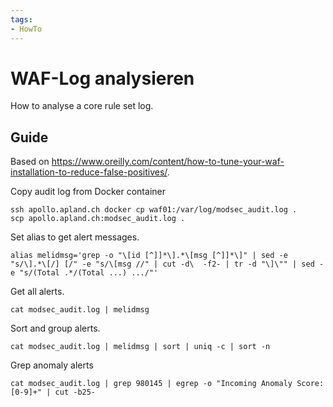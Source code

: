 ```yaml
---
tags:
- HowTo
---
```

# WAF-Log analysieren

How to analyse a core rule set log.

## Guide

Based on <https://www.oreilly.com/content/how-to-tune-your-waf-installation-to-reduce-false-positives/>.

Copy audit log from Docker container

```
ssh apollo.apland.ch docker cp waf01:/var/log/modsec_audit.log .
scp apollo.apland.ch:modsec_audit.log .
```

Set alias to get alert messages.

```
alias melidmsg='grep -o "\[id [^]]*\].*\[msg [^]]*\]" | sed -e "s/\].*\[/] [/" -e "s/\[msg //" | cut -d\  -f2- | tr -d "\]\"" | sed -e "s/(Total .*/(Total ...) .../"'
```

Get all alerts.

```
cat modsec_audit.log | melidmsg
```

Sort and group alerts.

```
cat modsec_audit.log | melidmsg | sort | uniq -c | sort -n
```

Grep anomaly alerts

```
cat modsec_audit.log | grep 980145 | egrep -o "Incoming Anomaly Score: [0-9]+" | cut -b25-
```
